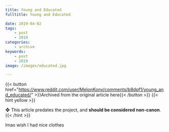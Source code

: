 ```yaml
---
title: Young and Educated
fulltitle: Young and Educated

date: 2019-04-02
tags:
    - post
    - 2019
categories:
    - archive
keywords:
    - post
    - 2019
image: /images/educated.jpg

---
```

{{< button href="https://www.reddit.com/user/MelonKony/comments/b8dpf1/young_and_educated/" >}}Archived from the original article here{{< /button >}}
{{< hint yellow >}}

❖ This article predates the project, and **should be considered non-canon**.
{{< /hint >}}

lmao wish I had nice clothes
